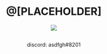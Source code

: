 <h1 align="center">@[PLACEHOLDER]</h1>

<p align="center"> <img src="https://media.giphy.com/media/UePSZ8ODlaUHsN8ipa/giphy.gif" /> </p>
<p align="center">  
  <img src="https://cdn.discordapp.com/attachments/631162287968747550/762808835546808360/line.gif" alt="fax" width="1000" height="1">
</p>
<p align="center">discord: asdfgh#8201<br/>
<p align="center">  
  <img src="https://cdn.discordapp.com/attachments/631162287968747550/762808835546808360/line.gif" alt="fax" width="1000" height="1">
